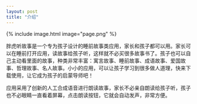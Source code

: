 ```yaml
---
layout: post
title: "介绍"
---
```


{% include image.html image="page.png" %}

胖虎听故事是一个专为孩子设计的睡前故事类应用，家长和孩子都可以用。家长可以在睡前打开应用，读故事给孩子听，这样就不必买很多故事书了。孩子也可以自己主动看里面的故事，种类非常丰富：寓言故事、睡前故事、成语故事、爱国故事、哲理故事、名人故事。小小的应用，可以让孩子学习到很多做人道理，快来下载使用，让它成为孩子的启蒙导师吧！

应用采用了创新的人工合成语音进行朗读故事，家长不必亲自朗读给孩子听，孩子也不必眼睛一直看着屏幕，点击朗读按钮，它就会自动发声，非常方便。
